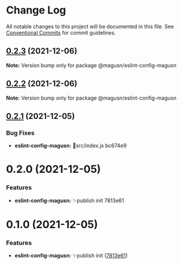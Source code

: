# Change Log

All notable changes to this project will be documented in this file.
See [Conventional Commits](https://conventionalcommits.org) for commit guidelines.

## [0.2.3](https://github.com/magus/mono/compare/@magusn/eslint-config-magusn@0.2.2...@magusn/eslint-config-magusn@0.2.3) (2021-12-06)

**Note:** Version bump only for package @magusn/eslint-config-magusn





## [0.2.2](https://github.com/magus/mono/compare/@magusn/eslint-config-magusn@0.2.1...@magusn/eslint-config-magusn@0.2.2) (2021-12-06)

**Note:** Version bump only for package @magusn/eslint-config-magusn





## [0.2.1](/compare/@magusn/eslint-config-magusn@0.2.0...@magusn/eslint-config-magusn@0.2.1) (2021-12-05)


### Bug Fixes

* **eslint-config-magusn:** 🐛src/index.js bc674e9





# 0.2.0 (2021-12-05)


### Features

* **eslint-config-magusn:** ✨publish init 7813e61





# 0.1.0 (2021-12-05)


### Features

* **eslint-config-magusn:** ✨publish init ([7813e61](https://github.com/magus/mono/commit/7813e61942a042a87b05ca52536f5f778fc422a1))
